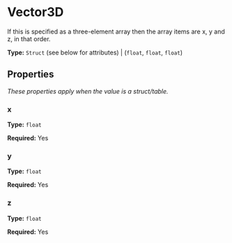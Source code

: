 # Vector3D

If this is specified as a three-element array then the array items are x, y and z, in that order.

**Type:** `Struct` (see below for attributes) | (`float`, `float`, `float`)

## Properties

*These properties apply when the value is a struct/table.*

### x

**Type:** `float`

**Required:** Yes

### y

**Type:** `float`

**Required:** Yes

### z

**Type:** `float`

**Required:** Yes


